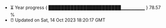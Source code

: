- ⏳ Year progress { ███████████████████████▁▁▁▁▁▁▁ } 78.57 %
- ⏰ Updated on Sat, 14 Oct 2023 18:20:17 GMT

